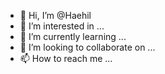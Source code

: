 - 👋 Hi, I’m @Haehil
- 👀 I’m interested in ...
- 🌱 I’m currently learning ...
- 💞️ I’m looking to collaborate on ...
- 📫 How to reach me ...

<!---
Haehil/Haehil is a ✨ special ✨ repository because its `README.md` (this file) appears on your GitHub profile.
You can click the Preview link to take a look at your changes.
--->
